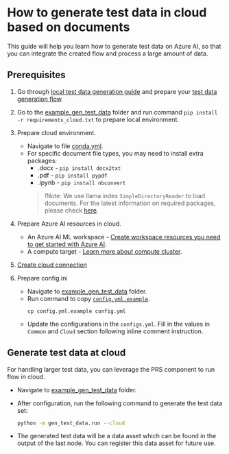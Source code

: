 # How to generate test data in cloud based on documents
This guide will help you learn how to generate test data on Azure AI, so that you can integrate the created flow and process a large amount of data.


## Prerequisites

1. Go through [local test data generation guide](https://github.com/microsoft/promptflow/blob/c304f6fddb2ac64c3d7889f56fa79efa364c8f3b/docs/how-to-guides/generate-test-data.md) and prepare your [test data generation flow](https://github.com/microsoft/promptflow/blob/c304f6fddb2ac64c3d7889f56fa79efa364c8f3b/examples/gen_test_data/gen_test_data/generate_test_data_flow/).
2. Go to the [example_gen_test_data](https://github.com/microsoft/promptflow/blob/c304f6fddb2ac64c3d7889f56fa79efa364c8f3b/examples/gen_test_data) folder and run command `pip install -r requirements_cloud.txt` to prepare local environment.
3. Prepare cloud environment.
    - Navigate to file [conda.yml](https://github.com/microsoft/promptflow/blob/c304f6fddb2ac64c3d7889f56fa79efa364c8f3b/examples/gen_test_data/conda.yml).
    - For specific document file types, you may need to install extra packages:
      - .docx - `pip install docx2txt`
      - .pdf - `pip install pypdf`
      - .ipynb - `pip install nbconvert`
      > !Note: We use llama index `SimpleDirectoryReader` to load documents. For the latest information on required packages, please check [here](https://docs.llamaindex.ai/en/stable/examples/data_connectors/simple_directory_reader.html).

4. Prepare Azure AI resources in cloud.
    - An Azure AI ML workspace - [Create workspace resources you need to get started with Azure AI](https://learn.microsoft.com/en-us/azure/machine-learning/quickstart-create-resources?view=azureml-api-2).
    - A compute target - [Learn more about compute cluster](https://learn.microsoft.com/en-us/azure/machine-learning/concept-compute-target?view=azureml-api-2).
5. [Create cloud connection](https://microsoft.github.io/promptflow/cloud/azureai/quick-start/index.html#create-necessary-connections)

6. Prepare config.ini
    - Navigate to [example_gen_test_data](https://github.com/microsoft/promptflow/blob/c304f6fddb2ac64c3d7889f56fa79efa364c8f3b/examples/gen_test_data) folder.
    - Run command to copy [`config.yml.example`](https://github.com/microsoft/promptflow/blob/c304f6fddb2ac64c3d7889f56fa79efa364c8f3b/examples/gen_test_data/config.yml.example).
        ```
        cp config.yml.example config.yml
        ```
    - Update the configurations in the `configs.yml`. Fill in the values in `Common` and `Cloud` section following inline comment instruction.


## Generate test data at cloud
For handling larger test data, you can leverage the PRS component to run flow in cloud.
- Navigate to [example_gen_test_data](https://github.com/microsoft/promptflow/blob/c304f6fddb2ac64c3d7889f56fa79efa364c8f3b/examples/gen_test_data) folder.
- After configuration, run the following command to generate the test data set:
  ```bash
  python -m gen_test_data.run --cloud
  ``` 
  
- The generated test data will be a data asset which can be found in the output of the last node. You can register this data asset for future use.
